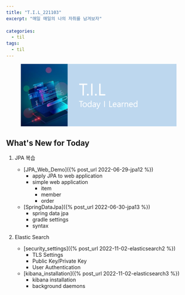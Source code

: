 ```yaml
---
title: "T.I.L_221103"
excerpt: "매일 매일의 나의 자취를 남겨보자"

categories:
  - til
tags:
  - til
---
```

<figure>
    <img src="/assets/images/til_image.png">
</figure>

## What's New for Today   

1. JPA 복습
    - [JPA_Web_Demo]({% post_url 2022-06-29-jpa12 %})
        - apply JPA to web application
        - simple web application
             - item
             - member
             - order
    - [SpringDataJpa]({% post_url 2022-06-30-jpa13 %})
        - spring data jpa
        - gradle settings
        - syntax

2. Elastic Search
    - [security_settings]({% post_url 2022-11-02-elasticsearch2 %})
        - TLS Settings
        - Public Key/Private Key
        - User Authentication
    - [kibana_installation]({% post_url 2022-11-02-elasticsearch3 %})
        - kibana installation
        - background daemons